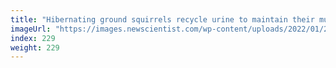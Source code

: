 ```yaml
---
title: "Hibernating ground squirrels recycle urine to maintain their muscles"
imageUrl: "https://images.newscientist.com/wp-content/uploads/2022/01/26150120/PRI_220152958.jpg?width=600"
index: 229
weight: 229
---
```

